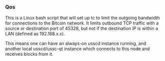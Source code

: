 ### Qos ###

This is a Linux bash script that will set up tc to limit the outgoing bandwidth for connections to the Bitcoin network. It limits outbound TCP traffic with a source or destination port of 45328, but not if the destination IP is within a LAN (defined as 192.168.x.x).

This means one can have an always-on usscd instance running, and another local usscd/ussc-qt instance which connects to this node and receives blocks from it.
